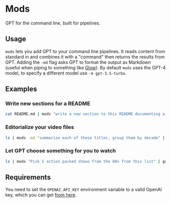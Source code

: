 # Mods

GPT for the command line, built for pipelines.

## Usage

`mods` lets you add GPT to your command line pipelines. It reads content from
standard in and combines it with a "command" then returns the results from GPT.
Adding the `-md` flag asks GPT to format the output as Markdown (useful when
piping to something like [Glow](https://github.com/charmbracelet/glow)). By
default `mods` uses the GPT-4 model, to specify a different model use `-m
gpt-3.5-turbo`.

## Examples

### Write new sections for a README

```bash
cat README.md | mods "write a new section to this README documenting a pdf sharing feature"
```

### Editorialize your video files

```bash
ls | mods -md "summarize each of these titles, group them by decade" | glow

```

### Let GPT choose something for you to watch

```bash
ls | mods "Pick 5 action packed shows from the 80s from this list" | gum choose | xargs vlc

```

## Requirements

You need to set the `OPENAI_API_KEY` environment variable to a valid OpenAI
key, which you can get [from
here](https://platform.openai.com/account/api-keys).
